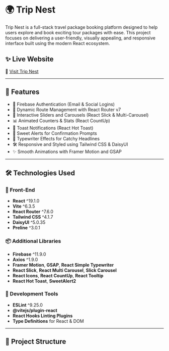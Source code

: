 # 🌍 Trip Nest

Trip Nest is a full-stack travel package booking platform designed to help users explore and book exciting tour packages with ease. This project focuses on delivering a user-friendly, visually appealing, and responsive interface built using the modern React ecosystem.

## ✨ Live Website

🔗 [Visit Trip Nest](https://your-tripnest-client-url.com)

---

## 🚀 Features

- 🔐 Firebase Authentication (Email & Social Logins)
- 🧭 Dynamic Route Management with React Router v7
- 🎠 Interactive Sliders and Carousels (React Slick & Multi-Carousel)
- 📊 Animated Counters & Stats (React CountUp)
- 🍞 Toast Notifications (React Hot Toast)
- 🍭 Sweet Alerts for Confirmation Prompts
- 📜 Typewriter Effects for Catchy Headlines
- 🛠️ Responsive and Styled using Tailwind CSS & DaisyUI
- ✨ Smooth Animations with Framer Motion and GSAP

---

## 🛠️ Technologies Used

### 🔧 Front-End

- **React** ^19.1.0
- **Vite** ^6.3.5
- **React Router** ^7.6.0
- **Tailwind CSS** ^4.1.7
- **DaisyUI** ^5.0.35
- **Preline** ^3.0.1

### 📦 Additional Libraries

- **Firebase** ^11.9.0
- **Axios** ^1.9.0
- **Framer Motion**, **GSAP**, **React Simple Typewriter**
- **React Slick**, **React Multi Carousel**, **Slick Carousel**
- **React Icons**, **React CountUp**, **React Tooltip**
- **React Hot Toast**, **SweetAlert2**

### 🧪 Development Tools

- **ESLint** ^9.25.0
- **@vitejs/plugin-react**
- **React Hooks Linting Plugins**
- **Type Definitions** for React & DOM

---

## 📁 Project Structure
